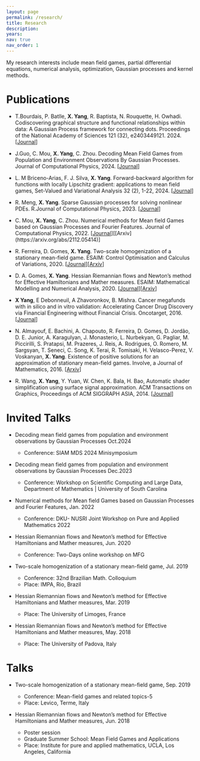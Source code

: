 ```yaml
---
layout: page
permalink: /research/
title: Research
description: 
years: 
nav: true
nav_order: 1
---
```


My research interests include mean field games, partial differential equations, numerical analysis, optimization, Gaussian processes and kernel methods. 

Publications
======
* T.Bourdais, P. Batlle, **X. Yang**, R. Baptista, N. Rouquette, H. Owhadi. Codiscovering graphical structure and functional relationships within data: A Gaussian Process framework for connecting dots. Proceedings of the National Academy of Sciences 121 (32), e2403449121. 2024. [[Journal](https://www.pnas.org/doi/abs/10.1073/pnas.2403449121?af=R)]

* J.Guo, C. Mou, **X. Yang**, C. Zhou. Decoding Mean Field Games from Population and Environment Observations By Gaussian Processes. Journal of Computational Physics, 2024. [[Journal](https://www.sciencedirect.com/science/article/pii/S0021999124002274)]
  
* L. M Briceno-Arias, F. J. Silva, **X. Yang**. Forward-backward algorithm for functions with locally Lipschitz gradient: applications to mean field games, Set-Valued and Variational Analysis 32 (2), 1-22, 2024. [[Journal](https://link.springer.com/article/10.1007/s11228-024-00719-1)]

* R. Meng, **X. Yang**. Sparse Gaussian processes for solving nonlinear PDEs. R.Journal of Computational Physics, 2023. [[Journal](https://www.sciencedirect.com/science/article/abs/pii/S0021999123004357)]

* C. Mou, **X. Yang**, C. Zhou. Numerical methods for Mean field Games based on Gaussian Processes and Fourier Features. Journal of Computational Physics, 2022. [[Journal](https://www.sciencedirect.com/science/article/pii/S0021999122002509#!)][[Arxiv](https://arxiv.org/abs/2112.05414)]

* R. Ferreira, D. Gomes, **X. Yang**. Two-scale homogenization of a stationary mean-field game. ESAIM: Control Optimisation and Calculus of Variations, 2020. [[Journal](https://www.esaim-cocv.org/articles/cocv/abs/2020/01/cocv190113/cocv190113.html)][[Arxiv](https://arxiv.org/abs/1905.02046)]

* D. A. Gomes, **X. Yang**. Hessian Riemannian flows and Newton’s method for Effective Hamiltonians and Mather measures. ESAIM: Mathematical Modelling and Numerical Analysis, 2020. [[Journal](https://www.esaim-m2an.org/articles/m2an/abs/2020/06/m2an190163/m2an190163.html)][[Arxiv](https://arxiv.org/abs/1810.03483)]

* **X Yang**, E Debonneuil, A Zhavoronkov, B. Mishra. Cancer megafunds with in silico and in vitro validation: Accelerating Cancer Drug Discovery via Financial Engineering without Financial Crisis. Oncotarget, 2016. [[Journal](https://www.ncbi.nlm.nih.gov/pmc/articles/PMC5295380/)]

* N. Almayouf, E. Bachini, A. Chapouto, R. Ferreira, D. Gomes, D. Jordão, D. E. Junior, A. Karagulyan, J. Monasterio, L. Nurbekyan, G. Pagliar, M. Piccirilli, S. Pratapsi, M. Prazeres, J. Reis, A. Rodrigues, O. Romero, M. Sargsyan, T.  Seneci, C. Song, K. Terai, R. Tomisaki, H. Velasco-Perez, V. Voskanyan, **X. Yang**. Existence of positive solutions for an approximation of stationary mean-field games. Involve, a Journal of Mathematics, 2016. [[Arxiv](https://arxiv.org/abs/1511.06999)]

* R. Wang, **X. Yang**, Y. Yuan, W. Chen, K. Bala, H. Bao, Automatic shader simplification using surface signal approximation. ACM Transactions on Graphics, Proceedings of ACM SIGGRAPH ASIA, 2014. [[Journal](https://dl.acm.org/doi/10.1145/2661229.2661276)]
  
Invited Talks
======
* Decoding mean field games from population and environment observations by Gaussian Processes  		Oct.2024          
  * Conference: SIAM MDS 2024 Minisymposium

* Decoding mean field games from population and environment observations by Gaussian Processes  		Dec.2023          
  * Conference: Workshop on Scientific Computing and Large Data, Department of Mathematics | University of South Carolina

* Numerical methods for Mean field Games based on Gaussian Processes and Fourier Features, Jan. 2022          
  * Conference: DKU- NUSRI Joint Workshop on Pure and Applied Mathematics 2022

* Hessian Riemannian flows and Newton’s method for Effective Hamiltonians and Mather measures, Jun. 2020
  * Conference: Two-Days online workshop on MFG

* Two-scale homogenization of a stationary mean-field game, Jul. 2019
  * Conference: 32nd Brazilian Math. Colloquium
  * Place: IMPA, Rio, Brazil

* Hessian Riemannian flows and Newton’s method for Effective Hamiltonians and Mather measures, Mar. 2019
  * Place: The University of Limoges, France

* Hessian Riemannian flows and Newton’s method for Effective Hamiltonians and Mather measures, May. 2018
  * Place: The University of Padova, Italy


Talks
======
* Two-scale homogenization of a stationary mean-field game, Sep. 2019
  * Conference: Mean-field games and related topics-5
  * Place: Levico, Terme, Italy

* Hessian Riemannian flows and Newton’s method for Effective Hamiltonians and Mather measures, Jun. 2018
  * Poster session
  * Graduate Summer School: Mean Field Games and Applications
  * Place: Institute for pure and applied mathematics, UCLA, Los Angeles, California
 
